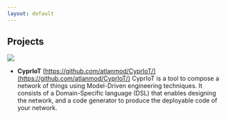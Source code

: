 ```yaml
---
layout: default
---
```


## Projects

<img class="profile-picture" src="{{site.baseurl}}/{{site.profile-picture}}">

* **CyprIoT**
[https://github.com/atlanmod/CyprIoT/](https://github.com/atlanmod/CyprIoT/)
CyprIoT is a tool to compose a network of things using Model-Driven engineering techniques. It consists of a Domain-Specific language (DSL) that enables designing the network, and a code generator to produce the deployable code of your network.